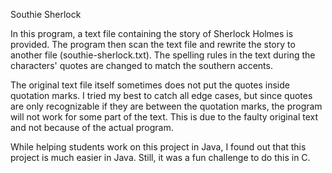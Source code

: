 Southie Sherlock

In this program, a text file containing the story of Sherlock Holmes is provided. The program then scan the text file and rewrite the story to another file (southie-sherlock.txt). The spelling rules in the text during the characters' quotes are changed to match the southern accents.

The original text file itself sometimes does not put the quotes inside quotation marks. I tried my best to catch all edge cases, but since quotes are only recognizable if they are between the quotation marks, the program will not work for some part of the text. This is due to the faulty original text and not because of the actual program.

While helping students work on this project in Java, I found out that this project is much easier in Java. Still, it was a fun challenge to do this in C.